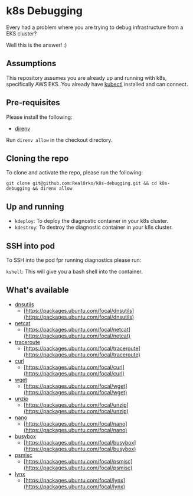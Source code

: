 # k8s Debugging

Every had a problem where you are trying to debug infrastructure from a EKS cluster?

Well this is the answer! :)

## Assumptions

This repository assumes you are already up and running with k8s, specifically AWS EKS. You already have [kubectl](https://kubernetes.io/docs/tasks/tools/) installed and can connect. 

## Pre-requisites

Please install the following:

  - [direnv](https://direnv.net/docs/installation.html)

Run `direnv allow` in the checkout directory. 

## Cloning the repo

To clone and activate the repo, please run the following:

```
git clone git@github.com:RealOrko/k8s-debugging.git && cd k8s-debugging && direnv allow
```

## Up and running

  - `kdeploy`: To deploy the diagnostic container in your k8s cluster. 
  - `kdestroy`: To destroy the diagnostic container in your k8s cluster. 


## SSH into pod

To SSH into the pod fpr running diagnostics please run: 

`kshell`: This will give you a bash shell into the container. 

## What's available

  - [dnsutils](https://github.com/RealOrko/k8s-debugging/blob/13e10e09702937aa6b8df38b15a16f3881a0ff4b/Dockerfile#L14)
    - [https://packages.ubuntu.com/focal/dnsutils](https://packages.ubuntu.com/focal/dnsutils)
  - [netcat](https://github.com/RealOrko/k8s-debugging/blob/13e10e09702937aa6b8df38b15a16f3881a0ff4b/Dockerfile#L15)
    - [https://packages.ubuntu.com/focal/netcat](https://packages.ubuntu.com/focal/netcat)
  - [traceroute](https://github.com/RealOrko/k8s-debugging/blob/13e10e09702937aa6b8df38b15a16f3881a0ff4b/Dockerfile#L16)
    - [https://packages.ubuntu.com/focal/traceroute](https://packages.ubuntu.com/focal/traceroute)
  - [curl](https://github.com/RealOrko/k8s-debugging/blob/13e10e09702937aa6b8df38b15a16f3881a0ff4b/Dockerfile#L17)
    - [https://packages.ubuntu.com/focal/curl](https://packages.ubuntu.com/focal/curl)
  - [wget](https://github.com/RealOrko/k8s-debugging/blob/13e10e09702937aa6b8df38b15a16f3881a0ff4b/Dockerfile#L18)
    - [https://packages.ubuntu.com/focal/wget](https://packages.ubuntu.com/focal/wget)
  - [unzip](https://github.com/RealOrko/k8s-debugging/blob/13e10e09702937aa6b8df38b15a16f3881a0ff4b/Dockerfile#L19)
    - [https://packages.ubuntu.com/focal/unzip](https://packages.ubuntu.com/focal/unzip)
  - [nano](https://github.com/RealOrko/k8s-debugging/blob/13e10e09702937aa6b8df38b15a16f3881a0ff4b/Dockerfile#L20)
    - [https://packages.ubuntu.com/focal/nano](https://packages.ubuntu.com/focal/nano)
  - [busybox](https://github.com/RealOrko/k8s-debugging/blob/13e10e09702937aa6b8df38b15a16f3881a0ff4b/Dockerfile#L21)
    - [https://packages.ubuntu.com/focal/busybox](https://packages.ubuntu.com/focal/busybox)
  - [psmisc](https://github.com/RealOrko/k8s-debugging/blob/13e10e09702937aa6b8df38b15a16f3881a0ff4b/Dockerfile#L22)
    - [https://packages.ubuntu.com/focal/psmisc](https://packages.ubuntu.com/focal/psmisc)
  - [lynx](https://github.com/RealOrko/k8s-debugging/blob/13e10e09702937aa6b8df38b15a16f3881a0ff4b/Dockerfile#L29-L32)
    - [https://packages.ubuntu.com/focal/lynx](https://packages.ubuntu.com/focal/lynx)
